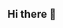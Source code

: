 ## Hi there 👋

<!--
**RisperMukami-coder/Rispermukami-coder** is a ✨ _special_ ✨ repository because its `README.md` (this file) appears on your 
I am Risper Mukami Ntoiti.I am a student at Kenyatta University in School of Economics, pursuing a bachelor's degree in Economics and Statistics .
My learning goals are to understand computer languages,write clean code, learn more about computers,create Projects and learn more about life
I am looking forward to cooperating with my lecturers to achieve the desired goals and also completing my assignments timely.
Contants:0701446613
Gmail:rispermukami57@gmail.com 



